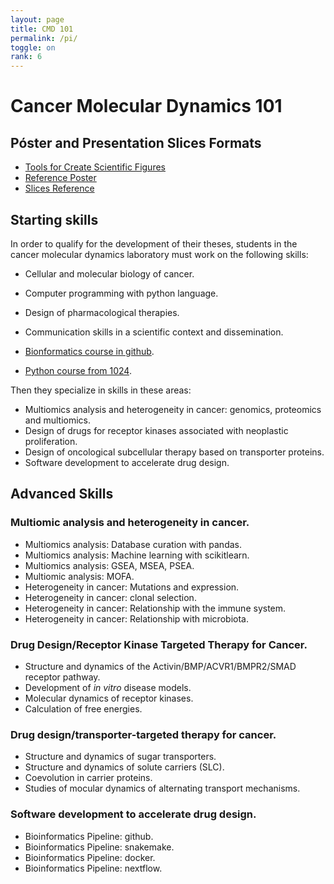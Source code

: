 ```yaml
---
layout: page
title: CMD 101
permalink: /pi/
toggle: on
rank: 6
---
```


# Cancer Molecular Dynamics 101

## Póster and Presentation Slices Formats

* [Tools for Create Scientific Figures](https://www.craft.me/s/bYAe8MyyzFtN1c) 
* [Reference Poster](https://drive.google.com/file/d/1P7SIvbUIHMwzjA-mYI2CPTmEBXSFauRO/view?usp=sharing)
* [Slices Reference]()

## Starting skills

In order to qualify for the development of their theses, students in the cancer molecular dynamics laboratory must work on the following skills:

* Cellular and molecular biology of cancer.
* Computer programming with python language.
* Design of pharmacological therapies.
* Communication skills in a scientific context and dissemination.

* [Bionformatics course in github](https://github.com/Nanocell-Lab/bioinf_4115025).
* [Python course from 1024](https://www.1024programadores.cl/recursos).

Then they specialize in skills in these areas:
* Multiomics analysis and heterogeneity in cancer: genomics, proteomics and multiomics.
* Design of drugs for receptor kinases associated with neoplastic proliferation.
* Design of oncological subcellular therapy based on transporter proteins.
* Software development to accelerate drug design.

## Advanced Skills

### Multiomic analysis and heterogeneity in cancer.
* Multiomics analysis: Database curation with pandas.
* Multiomics analysis: Machine learning with scikitlearn.
* Multiomics analysis: GSEA, MSEA, PSEA.
* Multiomic analysis: MOFA.
* Heterogeneity in cancer: Mutations and expression.
* Heterogeneity in cancer: clonal selection.
* Heterogeneity in cancer: Relationship with the immune system.
* Heterogeneity in cancer: Relationship with microbiota.

### Drug Design/Receptor Kinase Targeted Therapy for Cancer.
* Structure and dynamics of the Activin/BMP/ACVR1/BMPR2/SMAD receptor pathway.
* Development of *in vitro* disease models.
* Molecular dynamics of receptor kinases.
* Calculation of free energies.

### Drug design/transporter-targeted therapy for cancer.
* Structure and dynamics of sugar transporters.
* Structure and dynamics of solute carriers (SLC).
* Coevolution in carrier proteins.
* Studies of mocular dynamics of alternating transport mechanisms.

### Software development to accelerate drug design.
* Bioinformatics Pipeline: github.
* Bioinformatics Pipeline: snakemake.
* Bioinformatics Pipeline: docker.
* Bioinformatics Pipeline: nextflow.